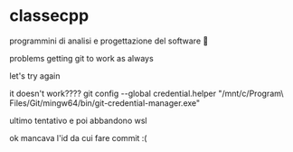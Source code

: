 # classecpp
programmini di analisi e progettazione del software 🌸

problems getting git to work as always

let's try again

it doesn't work????
git config --global credential.helper "/mnt/c/Program\ Files/Git/mingw64/bin/git-credential-manager.exe"

ultimo tentativo e poi abbandono wsl

ok mancava l'id da cui fare commit :(